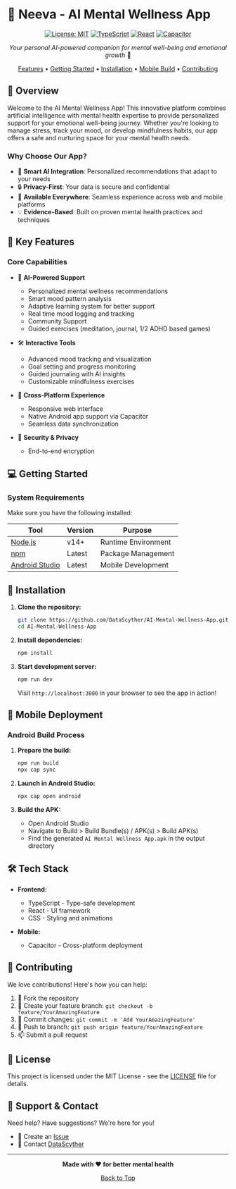 # 🧠 Neeva - AI Mental Wellness App

<div align="center">

[![License: MIT](https://img.shields.io/badge/License-MIT-yellow.svg)](https://opensource.org/licenses/MIT)
[![TypeScript](https://img.shields.io/badge/TypeScript-007ACC?logo=typescript&logoColor=white)](https://www.typescriptlang.org/)
[![React](https://img.shields.io/badge/React-20232A?logo=react&logoColor=61DAFB)](https://reactjs.org/)
[![Capacitor](https://img.shields.io/badge/Capacitor-119EFF?logo=Capacitor&logoColor=white)](https://capacitorjs.com/)

_Your personal AI-powered companion for mental well-being and emotional growth_ 🌱

[Features](#-key-features) • [Getting Started](#-getting-started) • [Installation](#-installation) • [Mobile Build](#-mobile-deployment) • [Contributing](#-contributing)

</div>

## 🌟 Overview

Welcome to the AI Mental Wellness App! This innovative platform combines artificial intelligence with mental health expertise to provide personalized support for your emotional well-being journey. Whether you're looking to manage stress, track your mood, or develop mindfulness habits, our app offers a safe and nurturing space for your mental health needs.

### Why Choose Our App?
- 🤖 **Smart AI Integration**: Personalized recommendations that adapt to your needs
- 🔒 **Privacy-First**: Your data is secure and confidential
- 📱 **Available Everywhere**: Seamless experience across web and mobile platforms
- 💡 **Evidence-Based**: Built on proven mental health practices and techniques

## 🎯 Key Features

### Core Capabilities
- 🧠 **AI-Powered Support**
  - Personalized mental wellness recommendations
  - Smart mood pattern analysis
  - Adaptive learning system for better support
  - Real time mood logging and tracking
  - Community Support
  - Guided exercises (meditation, journal, 1/2 ADHD based games)
 
  
- 🛠️ **Interactive Tools**
  - Advanced mood tracking and visualization
  - Goal setting and progress monitoring
  - Guided journaling with AI insights
  - Customizable mindfulness exercises

- 🔄 **Cross-Platform Experience**
  - Responsive web interface
  - Native Android app support via Capacitor
  - Seamless data synchronization

- 🔐 **Security & Privacy**
  - End-to-end encryption

## 💻 Getting Started

### System Requirements

Make sure you have the following installed:

| Tool | Version | Purpose |
|------|---------|----------|
| [Node.js](https://nodejs.org/) | v14+ | Runtime Environment |
| [npm](https://www.npmjs.com/) | Latest | Package Management |
| [Android Studio](https://developer.android.com/studio) | Latest | Mobile Development |

## 🚀 Installation

1. **Clone the repository:**
   ```bash
   git clone https://github.com/DataScyther/AI-Mental-Wellness-App.git
   cd AI-Mental-Wellness-App
   ```

2. **Install dependencies:**
   ```bash
   npm install
   ```

3. **Start development server:**
   ```bash
   npm run dev
   ```

   Visit `http://localhost:3000` in your browser to see the app in action!

## 📱 Mobile Deployment

### Android Build Process

1. **Prepare the build:**
   ```bash
   npm run build
   npx cap sync
   ```

2. **Launch in Android Studio:**
   ```bash
   npx cap open android
   ```

3. **Build the APK:**
   - Open Android Studio
   - Navigate to Build > Build Bundle(s) / APK(s) > Build APK(s)
   - Find the generated `AI Mental Wellness App.apk` in the output directory

## 🛠️ Tech Stack

- **Frontend:**
  - TypeScript - Type-safe development
  - React - UI framework
  - CSS - Styling and animations

- **Mobile:**
  - Capacitor - Cross-platform deployment

## 👥 Contributing

We love contributions! Here's how you can help:

1. 🍴 Fork the repository
2. 🌿 Create your feature branch: `git checkout -b feature/YourAmazingFeature`
3. 💾 Commit changes: `git commit -m 'Add YourAmazingFeature'`
4. 🚀 Push to branch: `git push origin feature/YourAmazingFeature`
5. 📫 Submit a pull request

## 📜 License

This project is licensed under the MIT License - see the [LICENSE](LICENSE) file for details.

## 🤝 Support & Contact

Need help? Have suggestions? We're here for you!

- 📧 Create an [Issue](https://github.com/DataScyther/AI-Mental-Wellness-App/issues)
- 👋 Contact [DataScyther](https://github.com/DataScyther)

---

<div align="center">

**Made with ❤️ for better mental health**

[Back to Top](#-ai-mental-wellness-app)

</div>
